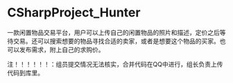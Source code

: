 # CSharpProject_Hunter
一款闲置物品交易平台，用户可以上传自己的闲置物品的照片和描述，定价之后等待交易。还可以搜索想要的物品寻找合适的卖家，或者是想要这个物品的买家。也可以发布需求，附上自己的求购价。

注！！！！！！：组员提交情况无法核实，合并代码在QQ中进行，组长负责上传代码到库里。
